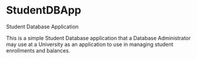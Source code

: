 # StudentDBApp
 Student Database Application

This is a simple Student Database application that a Database Administrator may use at a University as an application to use in managing student enrollments and balances.
